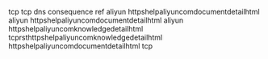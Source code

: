 tcp tcp dns consequence ref aliyun httpshelpaliyuncomdocumentdetailhtml aliyun httpshelpaliyuncomdocumentdetailhtml aliyun httpshelpaliyuncomknowledgedetailhtml tcprsthttpshelpaliyuncomknowledgedetailhtml httpshelpaliyuncomdocumentdetailhtml tcp